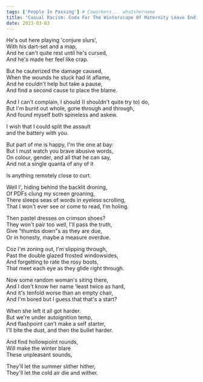 ```yaml
---  
tags: ['People In Passing'] # Coworkers... whatshername
title: "Casual Racism: Coda For The Winterscape Of Maternity Leave Ending"
date: 2023-03-03
---
```


He's out here playing 'conjure slurs',  
With his dart-set and a map,  
And he can't quite rest until he's cursed,  
And he's made her feel like crap.

But he cauterized the damage caused,  
When the wounds he stuck had lit aflame,  
And he couldn't help but take a pause,  
And find a second cause to place the blame.

And I can't complain, I should (I shouldn't quite try to) do,  
But I'm burnt out whole, gone through and through,  
And found myself both spineless and askew.

I wish that I could split the assault  
and the battery with you.

But part of me is happy, I'm the one at bay:  
But I must watch you brave abusive words,  
On colour, gender, and all that he can say,  
And not a single quanta of any of it

Is anything remotely close to curt.

Well I', hiding behind the backlit droning,  
Of PDFs clung my screen groaning,  
There sleeps seas of words in eyeless scrolling,  
That I won't ever see or come to read, I'm holing.

Then pastel dresses on crimson shoes?  
They won't pair too well, I'll pass the truth,  
Give "thumbs down"s as they are due,  
Or in honesty, maybe a measure overdue.

Coz I'm zoning out, I'm slipping through,  
Past the double glazed frosted windowsides,  
And forgetting to rate the rosy boots,  
That meet each eye as they glide right through.

Now some random woman's siting there,  
And I don't know her name 'least twice as hard,  
And it's tenfold worse than an empty chair,  
And I'm bored but I guess that that's a start?

When she left it all got harder.  
But we're under autoignition temp,  
And flashpoint can't make a self starter,  
I'll bite the dust, and then the bullet harder.

And find hollowpoint rounds,  
Will make the winter blare  
These unpleasant sounds,

They'll let the summer slither hither,  
They'll let the cold air die and wither.
